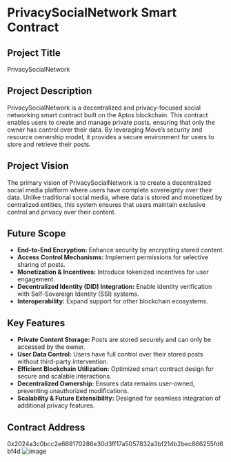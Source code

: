 # PrivacySocialNetwork Smart Contract

## Project Title
PrivacySocialNetwork

## Project Description
PrivacySocialNetwork is a decentralized and privacy-focused social networking smart contract built on the Aptos blockchain. This contract enables users to create and manage private posts, ensuring that only the owner has control over their data. By leveraging Move’s security and resource ownership model, it provides a secure environment for users to store and retrieve their posts.

## Project Vision
The primary vision of PrivacySocialNetwork is to create a decentralized social media platform where users have complete sovereignty over their data. Unlike traditional social media, where data is stored and monetized by centralized entities, this system ensures that users maintain exclusive control and privacy over their content.

## Future Scope
- **End-to-End Encryption:** Enhance security by encrypting stored content.
- **Access Control Mechanisms:** Implement permissions for selective sharing of posts.
- **Monetization & Incentives:** Introduce tokenized incentives for user engagement.
- **Decentralized Identity (DID) Integration:** Enable identity verification with Self-Sovereign Identity (SSI) systems.
- **Interoperability:** Expand support for other blockchain ecosystems.

## Key Features
- **Private Content Storage:** Posts are stored securely and can only be accessed by the owner.
- **User Data Control:** Users have full control over their stored posts without third-party intervention.
- **Efficient Blockchain Utilization:** Optimized smart contract design for secure and scalable interactions.
- **Decentralized Ownership:** Ensures data remains user-owned, preventing unauthorized modifications.
- **Scalability & Future Extensibility:** Designed for seamless integration of additional privacy features.

## Contract Address
0x2024a3c0bcc2e669170286e30d3ff17a5057832a3bf214b2bec866255fd6bf4d
![image](https://github.com/user-attachments/assets/13f5c239-f386-440b-8338-3d5629767486)
